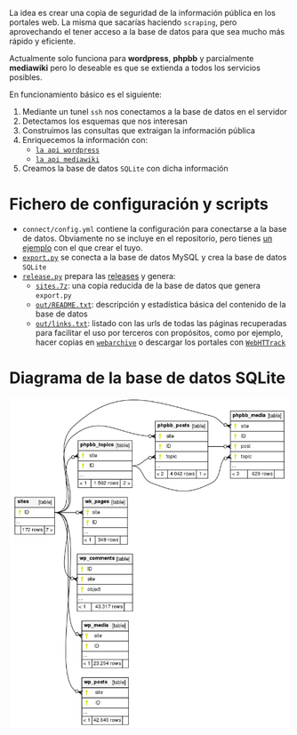 La idea es crear una copia de seguridad de la información pública
en los portales web. La misma que sacarías haciendo `scraping`, pero  aprovechando el tener acceso a la base de datos
para que sea mucho más rápido y eficiente.

Actualmente solo funciona para **wordpress**, **phpbb** y parcialmente **mediawiki** pero lo deseable es que
se extienda a todos los servicios posibles.

En funcionamiento básico es el siguiente:

1. Mediante un tunel `ssh` nos conectamos a la base de datos en el servidor
2. Detectamos los esquemas que nos interesan
3. Construimos las consultas que extraigan la información pública
4. Enriquecemos la información con:
    * [`la api wordpress`](https://developer.wordpress.org/rest-api/)
    * [`la api mediawiki`](https://www.mediawiki.org/wiki/API:Main_page)
5. Creamos la base de datos `SQLite` con dicha información

# Fichero de configuración y scripts

* `connect/config.yml` contiene la configuración para conectarse a la base de datos.
Obviamente no se incluye en el repositorio, pero tienes
[un ejemplo](connect/config.example.yml) con el que crear el tuyo.
* [`export.py`](export.py) se conecta a la base de datos MySQL y crea la base de datos `SQLite`
* [`release.py`](release.py) prepara las [releases](https://github.com/15hack/web-backup/releases/latest) y genera:
    * [`sites.7z`](https://github.com/15hack/web-backup/releases/latest): una copia reducida de la base de datos que genera `export.py`
    * [`out/README.txt`](out/README.md): descripción y estadística básica del contenido de
    la base de datos
    * [`out/links.txt`](out/links.txt?raw=true): listado con las urls
    de todas las páginas recuperadas para facilitar el uso por terceros
    con propósitos, como por ejemplo, hacer copias en
    [`webarchive`](https://archive.org/web/) o
    descargar los portales con [`WebHTTrack`](https://www.httrack.com/)

# Diagrama de la base de datos SQLite

![Diagrama de la base de datos](out/diagram.png)
